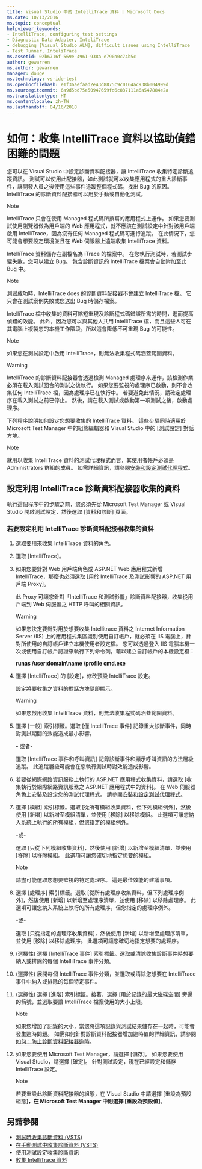 ```yaml
---
title: Visual Studio 中的 IntelliTrace 資料 | Microsoft Docs
ms.date: 10/13/2016
ms.topic: conceptual
helpviewer_keywords:
- IntelliTrace, configuring test settings
- Diagnostic Data Adapter, InteliTrace
- debugging [Visual Studio ALM], difficult issues using IntelliTrace
- Test Runner, InteliTrace
ms.assetid: 02b6716f-569e-4961-938a-e790a0c74b5c
author: gewarren
ms.author: gewarren
manager: douge
ms.technology: vs-ide-test
ms.openlocfilehash: e1f36aefaad2e43d8875c9c0164ac938b004999d
ms.sourcegitcommit: 6a9d5bd75e50947659fd6c837111a6a547884e2a
ms.translationtype: HT
ms.contentlocale: zh-TW
ms.lasthandoff: 04/16/2018
---
```

# <a name="how-to-collect-intellitrace-data-to-help-debug-difficult-issues"></a>如何：收集 IntelliTrace 資料以協助偵錯困難的問題

您可以在 Visual Studio 中設定診斷資料配接器，讓 IntelliTrace 收集特定診斷追蹤資訊。 測試可以使用此配接器，如此測試就可以收集應用程式的重大診斷事件，讓開發人員之後使用這些事件追蹤整個程式碼，找出 Bug 的原因。 IntelliTrace 的診斷資料配接器可以用於手動或自動化測試。

> [!NOTE]
> IntelliTrace 只會在使用 Managed 程式碼所撰寫的應用程式上運作。 如果您要測試使用瀏覽器做為用戶端的 Web 應用程式，就不應該在測試設定中針對該用戶端啟用 IntelliTrace，因為沒有任何 Managed 程式碼可進行追蹤。 在此情況下，您可能會想要設定環境並且在 Web 伺服器上遠端收集 IntelliTrace 資料。

IntelliTrace 資料儲存在副檔名為 iTrace 的檔案中。 在您執行測試時，若測試步驟失敗，您可以建立 Bug。 包含診斷資訊的 IntelliTrace 檔案會自動附加至此 Bug 中。

> [!NOTE]
> 測試成功時，IntelliTrace does 的診斷資料配接器不會建立 IntelliTrace 檔。 它只會在測試案例失敗或您送出 Bug 時儲存檔案。

 IntelliTrace 檔中收集的資料可縮短重現及診斷程式碼錯誤所需的時間，進而提高偵錯的效能。 此外，因為您可以與其他人共用 IntelliTrace 檔，而且這些人可在其電腦上複製您的本機工作階段，所以這會降低不可重現 Bug 的可能性。

> [!NOTE]
> 如果您在測試設定中啟用 IntelliTrace，則無法收集程式碼涵蓋範圍資料。

> [!WARNING]
> IntelliTrace 的診斷資料配接器會透過檢測 Managed 處理序來運作，該檢測作業必須在載入測試回合的測試之後執行。 如果您要監視的處理序已啟動，則不會收集任何 IntelliTrace 檔，因為處理序已在執行中。 若要避免此情況，請確定處理序在載入測試之前已停止。 然後，請在載入測試或啟動第一項測試之後，啟動處理序。

 下列程序說明如何設定您想要收集的 IntelliTrace 資料。 這些步驟同時適用於 Microsoft Test Manager 中的組態編輯器和 Visual Studio 中的 [測試設定] 對話方塊。

> [!NOTE]
> 就用以收集 IntelliTrace 資料的測試代理程式而言，其使用者帳戶必須是 Administrators 群組的成員。 如需詳細資訊，請參閱[安裝和設定測試代理程式](../test/lab-management/install-configure-test-agents.md)。

## <a name="configure-the-data-to-collect-with-the-intellitrace-diagnostic-data-adapter"></a>設定利用 IntelliTrace 診斷資料配接器收集的資料

執行這個程序中的步驟之前，您必須先從 Microsoft Test Manager 或 Visual Studio 開啟測試設定，然後選取 [資料和診斷] 頁面。

### <a name="to-configure-the-data-to-collect-with-the-intellitrace-diagnostic-data-adapter"></a>若要設定利用 IntelliTrace 診斷資料配接器收集的資料

1.  選取要用來收集 IntelliTrace 資料的角色。

2.  選取 [IntelliTrace]。

3.  如果您要針對 Web 用戶端角色或 ASP.NET Web 應用程式新增 IntelliTrace，那麼也必須選取 [用於 IntelliTrace 及測試影響的 ASP.NET 用戶端 Proxy]。

     此 Proxy 可讓您針對「IntelliTrace 和測試影響」診斷資料配接器，收集從用戶端到 Web 伺服器之 HTTP 呼叫的相關資訊。

    > [!WARNING]
    > 如果您決定要針對用於想要收集 Intellitrace 資料之 Internet Information Server (IIS) 上的應用程式集區識別使用自訂帳戶，就必須在 IIS 電腦上，針對所使用的自訂帳戶建立本機使用者設定檔。 您可以透過登入 IIS 電腦本機一次或使用自訂帳戶認證來執行下列命令列，藉以建立自訂帳戶的本機設定檔：
    >
    > **runas /user:domain\name /profile cmd.exe**

4.  選擇 [IntelliTrace] 的 [設定]，修改預設 IntelliTrace 設定。

     設定將要收集之資料的對話方塊隨即顯示。

    > [!WARNING]
    > 如果您啟用收集 IntelliTrace 資料，則無法收集程式碼涵蓋範圍資料。

5.  選擇 [一般] 索引標籤。選取 [僅 IntelliTrace 事件] 記錄重大診斷事件，同時對測試期間的效能造成最小影響。

     **-** 或者-

     選取 [IntelliTrace 事件和呼叫資訊] 記錄診斷事件和顯示呼叫資訊的方法層級追蹤。 此追蹤層級可能會在您執行測試時對效能造成影響。

6.  若要從網際網路資訊服務上執行的 ASP.NET 應用程式收集資料，請選取 [收集執行於網際網路資訊服務之 ASP.NET 應用程式中的資料]。 在 Web 伺服器角色上安裝及設定您的測試代理程式。 請參閱[安裝和設定測試代理程式](../test/lab-management/install-configure-test-agents.md)。

7.  選擇 [模組] 索引標籤。選取 [從所有模組收集資料，但下列模組例外]，然後使用 [新增] 以新增至模組清單，並使用 [移除] 以移除模組。 此選項可讓您納入系統上執行的所有模組，但您指定的模組例外。

     -或-

     選取 [只從下列模組收集資料]，然後使用 [新增] 以新增至模組清單，並使用 [移除] 以移除模組。 此選項可讓您確切地指定想要的模組。

    > [!NOTE]
    > 請盡可能選取您想要監視的特定處理序。 這是最佳效能的建議事項。

8.  選擇 [處理序] 索引標籤。選取 [從所有處理序收集資料，但下列處理序例外]，然後使用 [新增] 以新增至處理序清單，並使用 [移除] 以移除處理序。 此選項可讓您納入系統上執行的所有處理序，但您指定的處理序例外。

     -或-

     選取 [只從指定的處理序收集資料]，然後使用 [新增] 以新增至處理序清單，並使用 [移除] 以移除處理序。 此選項可讓您確切地指定想要的處理序。

9. (選擇性) 選擇 [IntelliTrace 事件] 索引標籤。選取或清除收集診斷事件時想要納入或排除的每個 IntelliTrace 事件分類。

10. (選擇性) 展開每個 IntelliTrace 事件分類，並選取或清除您想要在 IntelliTrace 事件中納入或排除的每個特定事件。

11. (選擇性) 選擇 [進階] 索引標籤。接著，選擇 [用於記錄的最大磁碟空間] 旁邊的箭號，並選取要讓 IntelliTrace 檔案使用的大小上限。

    > [!NOTE]
    > 如果您增加了記錄的大小，當您將這項記錄與測試結果儲存在一起時，可能會發生逾時問題。 如需如何針對診斷資料配接器增加逾時值的詳細資訊，請參閱[如何：防止診斷資料配接器逾時](../test/how-to-prevent-time-outs-for-diagnostic-data-adapters.md)。

12. 如果您要使用 Microsoft Test Manager，請選擇 [儲存]。 如果您要使用 Visual Studio，請選擇 [確定]。 針對測試設定，現在已經設定和儲存 IntelliTrace 設定。

    > [!NOTE]
    > 若要重設此診斷資料配接器的組態，在 Visual Studio 中請選擇 [重設為預設組態]****，在 Microsoft Test Manager 中則選擇 [重設為預設值]****。

## <a name="see-also"></a>另請參閱

- [測試時收集診斷資料 (VSTS)](/vsts/manual-test/collect-diagnostic-data)
- [在手動測試中收集診斷資料 (VSTS)](/vsts/manual-test/mtm/collect-more-diagnostic-data-in-manual-tests)
- [使用測試設定收集診斷資訊](../test/collect-diagnostic-information-using-test-settings.md)
- [收集 IntelliTrace 資料](../test/how-to-collect-intellitrace-data-to-help-debug-difficult-issues.md)